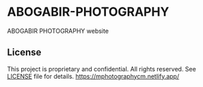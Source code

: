 # ABOGABIR-PHOTOGRAPHY
ABOGABIR PHOTOGRAPHY website
## License
This project is proprietary and confidential. All rights reserved. See [LICENSE](LICENSE) file for details.
https://mphotographycm.netlify.app/
